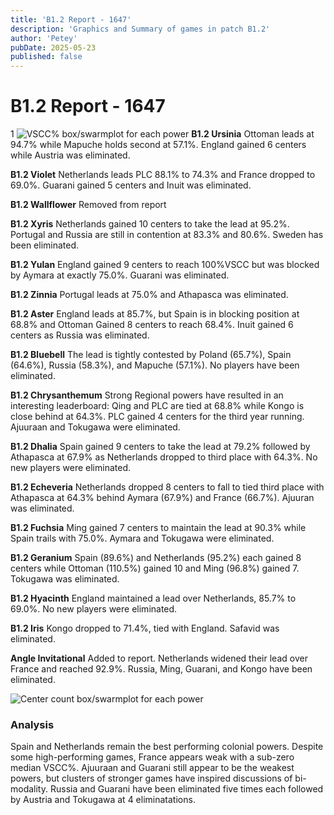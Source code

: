 ```yaml
---
title: 'B1.2 Report - 1647'
description: 'Graphics and Summary of games in patch B1.2'
author: 'Petey'
pubDate: 2025-05-23
published: false
---
```

# B1.2 Report - 1647
1
![VSCC% box/swarmplot for each power](/b12_report_1647/1647_count.png)
**B1.2 Ursinia** Ottoman leads at 94.7% while Mapuche holds second at 57.1%. England gained 6 centers while Austria was eliminated.

**B1.2 Violet** Netherlands leads PLC 88.1% to 74.3% and France dropped to 69.0%. Guarani gained 5 centers and Inuit was eliminated.

**B1.2 Wallflower** Removed from report

**B1.2 Xyris** Netherlands gained 10 centers to take the lead at 95.2%. Portugal and Russia are still in contention at 83.3% and 80.6%. Sweden has been eliminated.

**B1.2 Yulan** England gained 9 centers to reach 100%VSCC but was blocked by Aymara at exactly 75.0%. Guarani was eliminated.

**B1.2 Zinnia**		Portugal leads at 75.0% and Athapasca was eliminated.

**B1.2 Aster** 		England leads at 85.7%, but Spain is in blocking position at 68.8% and Ottoman Gained 8 centers to reach 68.4%. Inuit gained 6 centers as Russia was eliminated.

**B1.2 Bluebell**	The lead is tightly contested by Poland (65.7%), Spain (64.6%), Russia (58.3%), and Mapuche (57.1%). No players have been eliminated.

**B1.2 Chrysanthemum** 	Strong Regional powers have resulted in an interesting leaderboard: Qing and PLC are tied at 68.8% while Kongo is close behind at 64.3%. PLC gained 4 centers for the third year running. Ajuuraan and Tokugawa were eliminated.

**B1.2 Dhalia** 	Spain gained 9 centers to take the lead at 79.2% followed by Athapasca at 67.9% as Netherlands dropped to third place with 64.3%. No new players were eliminated.

**B1.2 Echeveria** 	Netherlands dropped 8 centers to fall to tied third place with Athapasca at 64.3% behind Aymara (67.9%) and France (66.7%). Ajuuran was eliminated.

**B1.2 Fuchsia** 	Ming gained 7 centers to maintain the lead at 90.3% while Spain trails with 75.0%. Aymara and Tokugawa were eliminated.

**B1.2 Geranium** 	Spain (89.6%) and Netherlands (95.2%) each gained 8 centers while Ottoman (110.5%) gained 10 and Ming (96.8%) gained 7. Tokugawa was eliminated.

**B1.2 Hyacinth** 	England maintained a lead over Netherlands, 85.7% to 69.0%. No new players were eliminated.

**B1.2 Iris** 		Kongo dropped to 71.4%, tied with England. Safavid was eliminated.

**Angle Invitational** 	Added to report. Netherlands widened their lead over France and reached 92.9%. Russia, Ming, Guarani, and Kongo have been eliminated.

![Center count box/swarmplot for each power](/graphics/1.2_1647_Boxes_count.png)
### Analysis
Spain and Netherlands remain the best performing colonial powers. Despite some high-performing games, France appears weak with a sub-zero median VSCC%. Ajuuraan and Guarani still appear to be the weakest powers, but clusters of stronger games have inspired discussions of bi-modality. Russia and Guarani have been eliminated five times each followed by Austria and Tokugawa at 4 eliminatations.
